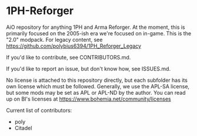 # 1PH-Reforger
AiO repository for anything 1PH and Arma Reforger. At the moment, this is primarily focused on the 2005-ish era we're focused on in-game. This is the "2.0" modpack. For legacy content, see https://github.com/polybius6394/1PH_Reforger_Legacy

If you'd like to contribute, see CONTRIBUTORS.md.

If you'd like to report an issue, but don't know how, see ISSUES.md.

No license is attached to this repository directly, but each subfolder has its own license which must be followed. Generally, we use the APL-SA license, but some mods may be set as APL or APL-ND by the author. You can read up on BI's licenses at https://www.bohemia.net/community/licenses

Current list of contributors:
- poly
- Citadel

